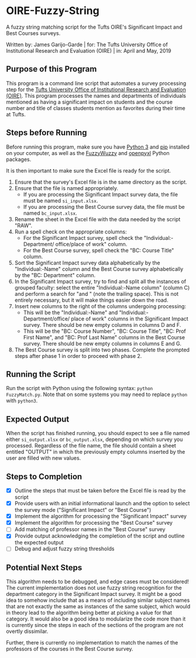 OIRE-Fuzzy-String
=================

A fuzzy string matching script for the Tufts OIRE's Significant Impact and Best
Courses surveys.

Written by:  James Garijo-Garde | 
        for: The Tufts University Office of Institutional Research and
             Evaluation (OIRE) |
        in:  April and May, 2019

## Purpose of this Program
This program is a command line script that automates a survey processing step
for the
[Tufts University Office of Institutional Research and Evaluation (OIRE)](https://provost.tufts.edu/institutionalresearch).
This program processes the names and departments of individuals mentioned as
having a significant impact on students and the course number and title of
classes students mention as favorites during their time at Tufts.

## Steps before Running
Before running this program, make sure you have
[Python 3](https://www.python.org/downloads) and
[pip](https://pypi.org/project/pip) installed on your computer, as well as the
[FuzzyWuzzy](https://github.com/seatgeek/fuzzywuzzy) and
[openpyxl](https://openpyxl.readthedocs.io/en/stable) Python packages.

It is then important to make sure the Excel file is ready for the script.
1. Ensure that the survey's Excel file is in the same directory as the script.
2. Ensure that the file is named appropriately.
   - If you are processing the Significant Impact survey data, the file must be
     named `si_input.xlsx`.
   - If you are processing the Best Course survey data, the file must be named
     `bc_input.xlsx`.
3. Rename the sheet in the Excel file with the data needed by the script "RAW".
4. Run a spell check on the appropriate columns:
   - For the Significant Impact survey, spell check the "Individual:-Department/
     office/place of work" column.
   - For the Best Course survey, spell check the "BC: Course Title" column.
5. Sort the Significant Impact survey data alphabetically by the
   "Individual:-Name" column and the Best Course survey alphabetically by the
   "BC: Department" column.
6. In the Significant Impact survey, try to find and split all the instances of
   grouped faculty: select the entire "Individual:-Name column" (column C) and
   perform a search for "and " (note the trailing space). This is not entirely
   necessary, but it will make things easier down the road.
7. Insert new columns to the right of the columns undergoing processing:
   - This will be the "Individual:-Name" and "Individual:-Department/office/
     place of work" columns in the Significant Impact survey. There should be
     new empty columns in columns D and F.
   - This will be the "BC: Course Number", "BC: Course Title", "BC: Prof First
     Name", and "BC: Prof Last Name" columns in the Best Course survey. There
     should be new empty columns in columns E and G.
8. The Best Course survey is split into two phases. Complete the prompted steps
   after phase 1 in order to proceed with phase 2.

## Running the Script
Run the script with Python using the following syntax: `python FuzzyMatch.py`.
Note that on some systems you may need to replace `python` with `python3`.

## Expected Output
When the script has finished running, you should expect to see a file named
either `si_output.xlsx` or `bc_output.xlsx`, depending on which survey you
processed. Regardless of the file name, the file should contain a sheet entitled
"OUTPUT" in which the previously empty columns inserted by the user are filled
with new values.

## Steps to Completion
- [x] Outline the steps that must be taken before the Excel file is read by the
  script
- [x] Provide users with an initial informational launch and the option to
  select the survey mode ("Significant Impact" or "Best Course")
- [x] Implement the algorithm for processing the "Significant Impact" survey
- [x] Implement the algorithm for processing the "Best Course" survey
- [ ] Add matching of professor names in the "Best Course" survey
- [x] Provide output acknowledging the completion of the script and outline the
  expected output
- [ ] Debug and adjust fuzzy string thresholds

## Potential Next Steps
This algorithm needs to be debugged, and edge cases must be considered! The
current implementation does not use fuzzy string recognition for the department
category in the Significant Impact survey. It might be a good idea to somehow
include that as a means of including similar subject names that are not exactly
the same as instances of the same subject, which would in theory lead to the
algorithm being better at picking a value for that category. It would also be a
good idea to modularize the code more than it is currently since the steps in
each of the sections of the program are not overtly dissimilar.

Further, there is currently no implementation to match the names of the
professors of the courses in the Best Course survey.